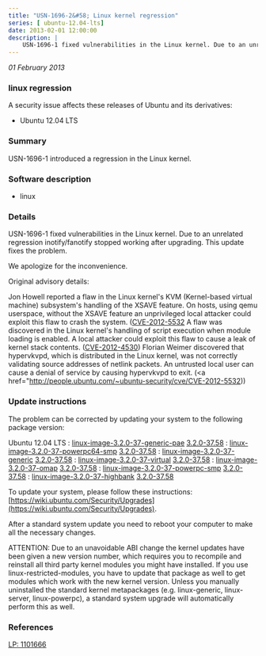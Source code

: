 ```yaml
---
title: "USN-1696-2&#58; Linux kernel regression"
series: [ ubuntu-12.04-lts]
date: 2013-02-01 12:00:00
description: |
    USN-1696-1 fixed vulnerabilities in the Linux kernel. Due to an unrelated regression inotify/fanotify stopped working after upgrading. This update fixes the problem.
--- 
```

 
 

*01 February 2013*

### linux regression

A security issue affects these releases of Ubuntu and its derivatives:

* Ubuntu 12.04 LTS

### Summary

USN-1696-1 introduced a regression in the Linux kernel. 

### Software description

* linux 

### Details

USN-1696-1 fixed vulnerabilities in the Linux kernel. Due to an unrelated regression inotify/fanotify stopped working after upgrading. This update fixes the problem.

We apologize for the inconvenience.

Original advisory details:

 Jon Howell reported a flaw in the Linux kernel&#39;s KVM (Kernel-based virtual machine) subsystem&#39;s handling of the XSAVE feature. On hosts, using qemu userspace, without the XSAVE feature an unprivileged local attacker could exploit this flaw to crash the system. ([CVE-2012-5532](http://people.ubuntu.com/~ubuntu-security/cve/CVE-2012-4461">CVE-2012-4461</a>) A flaw was discovered in the Linux kernel&#39;s handling of script execution when module loading is enabled. A local attacker could exploit this flaw to cause a leak of kernel stack contents. (<a href="http://people.ubuntu.com/~ubuntu-security/cve/CVE-2012-4530">CVE-2012-4530</a>) Florian Weimer discovered that hypervkvpd, which is distributed in the Linux kernel, was not correctly validating source addresses of netlink packets. An untrusted local user can cause a denial of service by causing hypervkvpd to exit. (<a href="http://people.ubuntu.com/~ubuntu-security/cve/CVE-2012-5532)) 

### Update instructions

The problem can be corrected by updating your system to the following package version:

Ubuntu 12.04 LTS
 : [linux-image-3.2.0-37-generic-pae](https://launchpad.net/ubuntu/+source/linux) <span> [3.2.0-37.58](https://launchpad.net/ubuntu/+source/linux/3.2.0-37.58) </span> 
 : [linux-image-3.2.0-37-powerpc64-smp](https://launchpad.net/ubuntu/+source/linux) <span> [3.2.0-37.58](https://launchpad.net/ubuntu/+source/linux/3.2.0-37.58) </span> 
 : [linux-image-3.2.0-37-generic](https://launchpad.net/ubuntu/+source/linux) <span> [3.2.0-37.58](https://launchpad.net/ubuntu/+source/linux/3.2.0-37.58) </span> 
 : [linux-image-3.2.0-37-virtual](https://launchpad.net/ubuntu/+source/linux) <span> [3.2.0-37.58](https://launchpad.net/ubuntu/+source/linux/3.2.0-37.58) </span> 
 : [linux-image-3.2.0-37-omap](https://launchpad.net/ubuntu/+source/linux) <span> [3.2.0-37.58](https://launchpad.net/ubuntu/+source/linux/3.2.0-37.58) </span> 
 : [linux-image-3.2.0-37-powerpc-smp](https://launchpad.net/ubuntu/+source/linux) <span> [3.2.0-37.58](https://launchpad.net/ubuntu/+source/linux/3.2.0-37.58) </span> 
 : [linux-image-3.2.0-37-highbank](https://launchpad.net/ubuntu/+source/linux) <span> [3.2.0-37.58](https://launchpad.net/ubuntu/+source/linux/3.2.0-37.58) </span> 

To update your system, please follow these instructions: [https://wiki.ubuntu.com/Security/Upgrades](https://wiki.ubuntu.com/Security/Upgrades).

After a standard system update you need to reboot your computer to make all the necessary changes.

ATTENTION: Due to an unavoidable ABI change the kernel updates have been given a new version number, which requires you to recompile and reinstall all third party kernel modules you might have installed. If you use linux-restricted-modules, you have to update that package as well to get modules which work with the new kernel version. Unless you manually uninstalled the standard kernel metapackages (e.g. linux-generic, linux-server, linux-powerpc), a standard system upgrade will automatically perform this as well. 

### References

 
 [LP: 1101666](https://launchpad.net/bugs/1101666)
 

